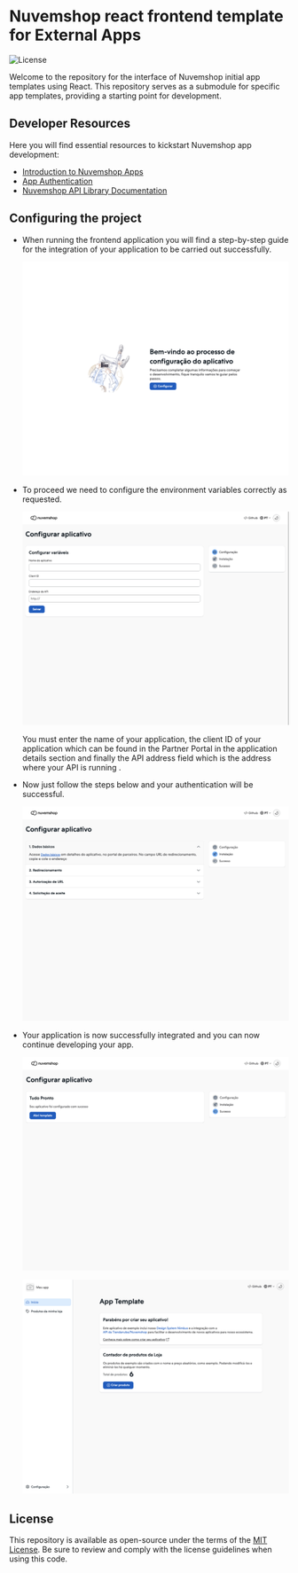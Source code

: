 # Nuvemshop react frontend template for External Apps

![License](https://img.shields.io/badge/license-MIT-blue)

Welcome to the repository for the interface of Nuvemshop initial app templates using React. This repository serves as a submodule for specific app templates, providing a starting point for development.

## Developer Resources

Here you will find essential resources to kickstart Nuvemshop app development:

- [Introduction to Nuvemshop Apps](https://tiendanube.github.io/devhub-apps/docs/getting-started)
- [App Authentication](https://tiendanube.github.io/devhub-apps/docs/applications/overview#autenticando-seu-aplicativo)
- [Nuvemshop API Library Documentation](https://tiendanube.github.io/devhub-apps/docs/developer-tools/nuvemshop-api/)

## Configuring the project

- When running the frontend application you will find a step-by-step guide for the integration of your application to be carried out successfully.

  ![Configuration step 1](./docs/config-step-1.png "configuration step 1")

- To proceed we need to configure the environment variables correctly as requested.

  ![Configuration step 2](./docs/config-step-2.png "configuration step 2")

  You must enter the name of your application, the client ID of your application which can be found in the Partner Portal in the application details section and finally the API address field which is the address where your API is running .

- Now just follow the steps below and your authentication will be successful.

  ![Configuration step 3](./docs/config-step-3.png "configuration step 3")

- Your application is now successfully integrated and you can now continue developing your app.

  ![Configuration step 4](./docs/config-step-4.png "configuration step 4")

  ![Configuration step 5](./docs/config-step-5.png "configuration step 5")

## License

This repository is available as open-source under the terms of the [MIT License](https://opensource.org/license/mit/). Be sure to review and comply with the license guidelines when using this code.
